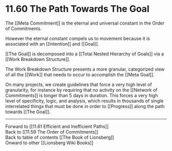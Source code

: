 # 11.60 The Path Towards The Goal

The [[Meta Commitment]] is the eternal and universal constant in the Order of Commitments.

However the eternal constant compels us to movement because it is associated with an [[Intention]] and [[Goal]]. 

[[The Goal]] is decomposed into a [[Total Nested Hierarchy of Goals]] via a [[Work Breakdown Structure]]. 

The Work Breakdown Structure presents a more granular, categorized view of all the [[Work]] that needs to occur to accomplish the [[Meta Goal]]. 

On many projects, we create guidelines that force a very high level of granularity, for instance by requiring that no activity on the [[Network of Commitments]] is longer than 5 days in duration. This forces a very high level of specificity, logic, and analysis, which results in thousands of single interrelated things that must be done in order to [[Progress]] along the path towards [[The Goal]]. 

___

Forward to [[11.61 Efficient and Inefficient Paths]]  
Back to [[11.59 The Order of Commitments]]  
Back to table of contents [[The Book of Lionsberg]]  
Onward to other [[Lionsberg Wiki Books]]  
